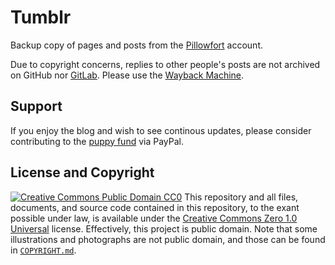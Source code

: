 # Tumblr
Backup copy of pages and posts from the [Pillowfort](https://www.pillowfort.social/zaryathelaika) account.

Due to copyright concerns, replies to other people's posts are not archived on GitHub nor [GitLab](https://gitlab.com/ZaryaTheLaika/Tumblr). Please use the [Wayback Machine](https://web.archive.org/web/*/https://www.pillowfort.social/zaryathelaika*).
## Support
If you enjoy the blog and wish to see continous updates, please consider contributing to the [puppy fund](https://paypal.me/dessi66) via PayPal.
## License and Copyright
[![Creative Commons Public Domain CC0](https://licensebuttons.net/p/zero/1.0/80x15.png)](http://creativecommons.org/publicdomain/zero/1.0/)
This repository and all files, documents, and source code contained in this repository, to the exant possible under law, is available under the [Creative Commons Zero 1.0 Universal](http://creativecommons.org/publicdomain/zero/1.0/) license. Effectively, this project is public domain. Note that some illustrations and photographs are not public domain, and those can be found in [`COPYRIGHT.md`](./COPYRIGHT.md).
